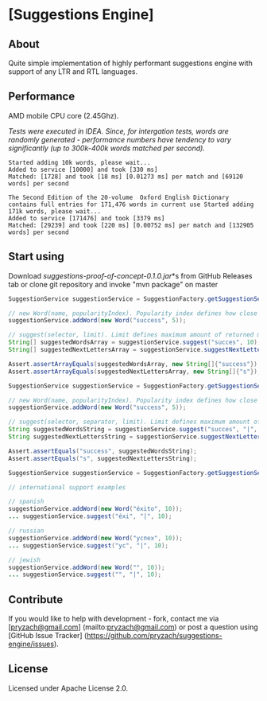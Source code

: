 ﻿# [Suggestions Engine]

## About

Quite simple implementation of highly performant suggestions engine with support of any LTR and RTL languages.

## Performance

AMD mobile CPU core (2.45Ghz).

*Tests were executed in IDEA. Since, for intergation tests, words are randomly generated - performance numbers have tendency to vary significantly (up to 300k-400k words matched per second).*

```
Started adding 10k words, please wait...
Added to service [10000] and took [330 ms]
Matched: [1728] and took [18 ms] [0.01273 ms] per match and [69120 words] per second
```

```
The Second Edition of the 20-volume  Oxford English Dictionary contains full entries for 171,476 words in current use Started adding 171k words, please wait...
Added to service [171476] and took [3379 ms]
Matched: [29239] and took [220 ms] [0.00752 ms] per match and [132905 words] per second
```

## Start using

Download **suggestions-proof-of-concept-0.1.0*.jar**s from GitHub Releases tab or clone git repository and invoke "mvn package" on master

```Java
SuggestionService suggestionService = SuggestionFactory.getSuggestionService();

// new Word(name, popularityIndex). Popularity index defines how close to the head value would be returned
suggestionService.addWord(new Word("success", 5));

// suggest(selector, limit). Limit defines maximum amount of returned matches
String[] suggestedWordsArray = suggestionService.suggest("succes", 10);
String[] suggestedNextLettersArray = suggestionService.suggestNextLetter("succes", suggestedWordsArray);

Assert.assertArrayEquals(suggestedWordsArray, new String[]{"success"});
Assert.assertArrayEquals(suggestedNextLettersArray, new String[]{"s"});
```
	
```Java
SuggestionService suggestionService = SuggestionFactory.getSuggestionService();

// new Word(name, popularityIndex). Popularity index defines how close to the head value would be returned
suggestionService.addWord(new Word("success", 5));

// suggest(selector, separator, limit). Limit defines maximum amount of returned matches
String suggestedWordsString = suggestionService.suggest("succes", "|", 10);
String suggestedNextLettersString = suggestionService.suggestNextLetter("succes", suggestedWordsString, "|");

Assert.assertEquals("success", suggestedWordsString);
Assert.assertEquals("s", suggestedNextLettersString);
```

```Java
SuggestionService suggestionService = SuggestionFactory.getSuggestionService();

// international support examples

// spanish
suggestionService.addWord(new Word("éxito", 10));
... suggestionService.suggest("éxi", "|", 10);

// russian
suggestionService.addWord(new Word("успех", 10));
... suggestionService.suggest("ус", "|", 10);

// jewish
suggestionService.addWord(new Word("", 10));
... suggestionService.suggest("", "|", 10);
```

## Contribute

If you would like to help with development - fork, contact me via [pryzach@gmail.com] (mailto:pryzach@gmail.com) or post a question using [GitHub Issue Tracker] (https://github.com/pryzach/suggestions-engine/issues).

## License

Licensed under Apache License 2.0.
